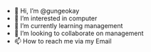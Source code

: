 - 👋 Hi, I’m @gungeokay
- 👀 I’m interested in computer
- 🌱 I’m currently learning management
- 💞️ I’m looking to collaborate on management
- 📫 How to reach me via my Email

<!---
gungeokay/gungeokay is a ✨ special ✨ repository because its `README.md` (this file) appears on your GitHub profile.
You can click the Preview link to take a look at your changes.
--->
